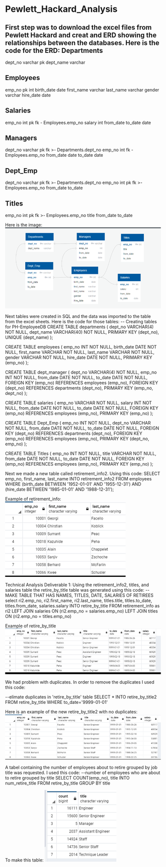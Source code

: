 # Pewlett_Hackard_Analysis
First step was to download the excel files from Pewlett Hackard and creat and ERD showing the relationships between the databases. 
Here is the code for the ERD:
Departments
-
dept_no varchar pk
dept_name varchar

Employees
-
emp_no pk int
birth_date date
first_name varchar
last_name varchar
gender varchar
hire_date date

Salaries
-
emp_no int pk fk - Employees.emp_no
salary int
from_date
to_date date

Managers
-
dept_no varchar pk fk >- Departments.dept_no
emp_no int fk - Employees.emp_no
from_date date
to_date date

Dept_Emp
-
dept_no varchar pk fk >- Departments.dept_no
emp_no int pk fk >- Employees.emp_no
from_date
to_date

Titles
-
emp_no int pk fk >- Employees.emp_no
title
from_date
to_date

Here is the image:
![](Pewlett_Hackard_Analysis/Images/ERB.PNG)

Next tables were created in SQL and the data was imported to the table from the excel sheets. Here is the code for those tables:
-- Creating tables for PH-EmployeeDB
CREATE TABLE departments (
     dept_no VARCHAR(4) NOT NULL,
     dept_name VARCHAR(40) NOT NULL,
     PRIMARY KEY (dept_no),
     UNIQUE (dept_name)
);

CREATE TABLE employees (
	emp_no INT NOT NULL,
     birth_date DATE NOT NULL,
     first_name VARCHAR NOT NULL,
     last_name VARCHAR NOT NULL,
     gender VARCHAR NOT NULL,
     hire_date DATE NOT NULL,
     PRIMARY KEY (emp_no)
);

CREATE TABLE dept_manager (
	dept_no VARCHAR(4) NOT NULL,
	emp_no INT NOT NULL,
	from_date DATE NOT NULL,
	to_date DATE NOT NULL,
FOREIGN KEY (emp_no) REFERENCES employees (emp_no),
FOREIGN KEY (dept_no) REFERENCES departments (dept_no),
	PRIMARY KEY (emp_no, dept_no)
);

CREATE TABLE salaries (
  emp_no VARCHAR NOT NULL,
  salary INT NOT NULL,
  from_date DATE NOT NULL,
  to_date DATE NOT NULL,
  FOREIGN KEY (emp_no) REFERENCES employees (emp_no),
  PRIMARY KEY (emp_no)
);

CREATE TABLE Dept_Emp (
	emp_no INT NOT NULL,
	dept_no VARCHAR NOT NULL,
	from_date DATE NOT NULL,
	to_date DATE NOT NULL,
FOREIGN KEY (dept_no) REFERENCES departments (dept_no),
FOREIGN KEY (emp_no) REFERENCES employees (emp_no),
	PRIMARY KEY (dept_no, emp_no)
);

CREATE TABLE Titles (
	emp_no INT NOT NULL,
	title VARCHAR NOT NULL,
	from_date DATE NOT NULL,
	to_date DATE NOT NULL,
FOREIGN KEY (emp_no) REFERENCES employees (emp_no),
	PRIMARY KEY (emp_no)
);

Next we made a new table called retirement_info2. Using this code:
SELECT emp_no, first_name, last_name
INTO retirement_info2
FROM employees
WHERE (birth_date BETWEEN '1952-01-01' AND '1955-12-31')
AND (hire_date BETWEEN '1985-01-01' AND '1988-12-31');

Example of retirement_info:
![](Pewlett_Hackard_Analysis/Images/retirement_info2.PNG)

Technical Analysis Deliverable 1:
Using the retirement_info2, titles, and salaries table the retire_by_title table was generated using this code:
--MAKE TABLE THAT HAS NAMES, TITLES, DATE, SALARIES OF RETIREES
select ri2.emp_no,
		ri2.first_name,
		ri2.last_name,
		titles.title,
		titles.to_date,
		titles.from_date,
		salaries.salary
INTO retire_by_title
FROM retirement_info as ri2
LEFT JOIN salaries
    ON (ri2.emp_no = salaries.emp_no)
LEFT JOIN titles
	ON (ri2.emp_no = titles.emp_no)

Example of retire_by_title
![](Pewlett_Hackard_Analysis/Images/retire_by_title.PNG)

We had problem with duplicates. In order to remove the duplicates I used this code:

--elimate duplicates in 'retire_by_title' table
SELECT * 
INTO retire_by_title2
FROM retire_by_title
WHERE to_date='9999-01-01'

Here is an example of the new retire_by_title2 with no duplicates:
![](Pewlett_Hackard_Analysis/Images/retire_by_title2.PNG)

A tabel containing the number of employees about to retire grouped by job title was requested. I used this code:
--number of employees who are about to retire grouped by title
SELECT COUNT(emp_no), title
INTO num_retire_title
FROM retire_by_title
GROUP BY title

To make this table:
![](Pewlett_Hackard_Analysis/Images/num_retire_title.PNG)
